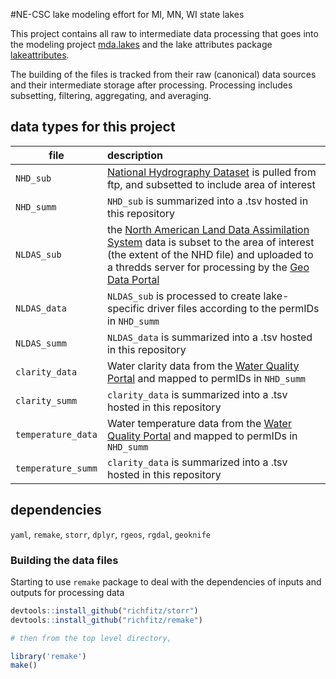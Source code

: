 #NE-CSC lake modeling effort for MI, MN, WI state lakes

This project contains all raw to intermediate data processing that goes into the modeling project [mda.lakes](https://github.com/USGS-R/mda.lakes) and the lake attributes package [lakeattributes](https://github.com/USGS-R/lakeattributes).

The building of the files is tracked from their raw (canonical) data sources and their intermediate storage after processing. Processing includes subsetting, filtering, aggregating, and averaging. 

## data types for this project

| file     | description                                                        |
|--------------|:-------------------------------------------------------------|
| `NHD_sub`     | [National Hydrography Dataset](http://nhd.usgs.gov/) is pulled from ftp, and subsetted to include area of interest   |
| `NHD_summ`    | `NHD_sub` is summarized into a .tsv hosted in this repository |
| `NLDAS_sub`   | the [North American Land Data Assimilation System](http://ldas.gsfc.nasa.gov/nldas/) data is subset to the area of interest (the extent of the NHD file) and uploaded to a thredds server for processing by the [Geo Data Portal](http://cida.usgs.gov/gdp) |
| `NLDAS_data`    | `NLDAS_sub` is processed to create lake-specific driver files according to the permIDs in `NHD_summ` |
| `NLDAS_summ`    | `NLDAS_data` is summarized into a .tsv hosted in this repository |
| `clarity_data`  | Water clarity data from the [Water Quality Portal](http://waterqualitydata.us/) and mapped to permIDs in `NHD_summ` |
| `clarity_summ`  | `clarity_data` is summarized into a .tsv hosted in this repository |
| `temperature_data`  | Water temperature data from the [Water Quality Portal](http://waterqualitydata.us/) and mapped to permIDs in `NHD_summ` |
| `temperature_summ`  | `clarity_data` is summarized into a .tsv hosted in this repository |

## dependencies
`yaml`, `remake`, `storr`, `dplyr`, `rgeos`, `rgdal`, `geoknife`

### Building the data files

Starting to use `remake` package to deal with the dependencies of inputs and outputs for processing data

```r
devtools::install_github("richfitz/storr")
devtools::install_github("richfitz/remake")

# then from the top level directory, 

library('remake')
make()
```